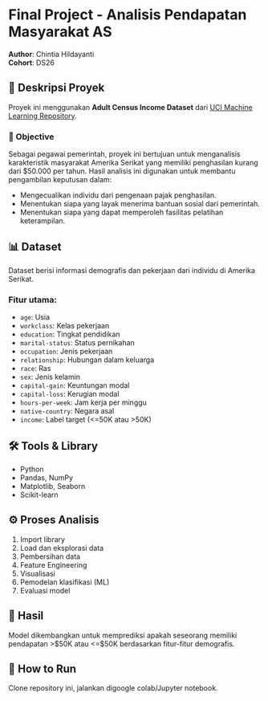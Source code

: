# Final Project - Analisis Pendapatan Masyarakat AS

**Author**: Chintia Hildayanti  
**Cohort**: DS26  

## 📄 Deskripsi Proyek

Proyek ini menggunakan **Adult Census Income Dataset** dari [UCI Machine Learning Repository](https://archive.ics.uci.edu/dataset/2/adult).

### 🎯 Objective

Sebagai pegawai pemerintah, proyek ini bertujuan untuk menganalisis karakteristik masyarakat Amerika Serikat yang memiliki penghasilan kurang dari \$50.000 per tahun. Hasil analisis ini digunakan untuk membantu pengambilan keputusan dalam:

- Mengecualikan individu dari pengenaan pajak penghasilan.
- Menentukan siapa yang layak menerima bantuan sosial dari pemerintah.
- Menentukan siapa yang dapat memperoleh fasilitas pelatihan keterampilan.

## 📊 Dataset

Dataset berisi informasi demografis dan pekerjaan dari individu di Amerika Serikat.

### Fitur utama:
- `age`: Usia
- `workclass`: Kelas pekerjaan
- `education`: Tingkat pendidikan
- `marital-status`: Status pernikahan
- `occupation`: Jenis pekerjaan
- `relationship`: Hubungan dalam keluarga
- `race`: Ras
- `sex`: Jenis kelamin
- `capital-gain`: Keuntungan modal
- `capital-loss`: Kerugian modal
- `hours-per-week`: Jam kerja per minggu
- `native-country`: Negara asal
- `income`: Label target (<=50K atau >50K)

## 🛠️ Tools & Library
- Python
- Pandas, NumPy
- Matplotlib, Seaborn
- Scikit-learn

## ⚙️ Proses Analisis
1. Import library
2. Load dan eksplorasi data
3. Pembersihan data
4. Feature Engineering
5. Visualisasi
6. Pemodelan klasifikasi (ML)
7. Evaluasi model

## 🧠 Hasil
Model dikembangkan untuk memprediksi apakah seseorang memiliki pendapatan >\$50K atau <=\$50K berdasarkan fitur-fitur demografis.

## 🚀 How to Run

Clone repository ini, jalankan digoogle colab/Jupyter notebook.

